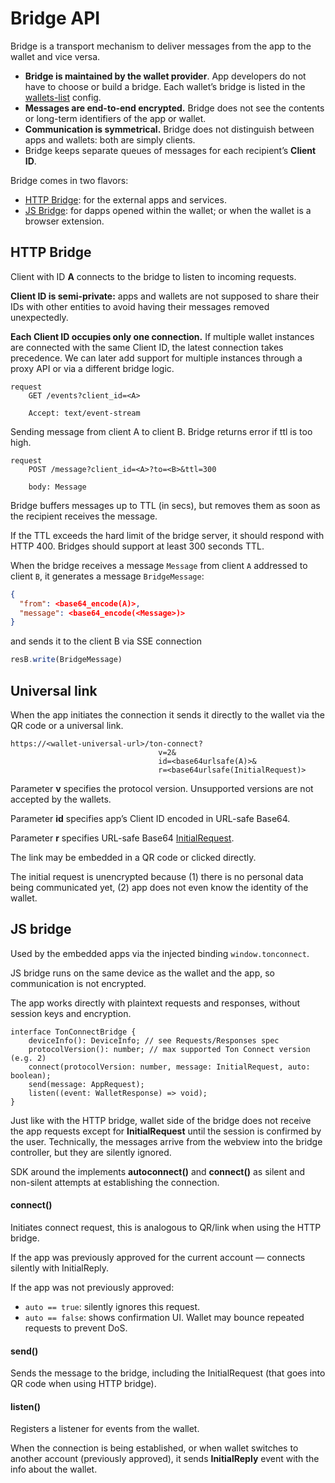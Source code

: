 # Bridge API

Bridge is a transport mechanism to deliver messages from the app to the wallet and vice versa.

* **Bridge is maintained by the wallet provider**. App developers do not have to choose or build a bridge. Each wallet’s bridge is listed in the [wallets-list](https://github.com/ton-connect/wallets-list) config.
* **Messages are end-to-end encrypted.** Bridge does not see the contents or long-term identifiers of the app or wallet.
* **Communication is symmetrical.** Bridge does not distinguish between apps and wallets: both are simply clients.
* Bridge keeps separate queues of messages for each recipient’s **Client ID**.

Bridge comes in two flavors:

- [HTTP Bridge](#http-bridge): for the external apps and services.
- [JS Bridge](#js-bridge): for dapps opened within the wallet; or when the wallet is a browser extension.

## HTTP Bridge

Client with ID **A** connects to the bridge to listen to incoming requests.

**Client ID is semi-private:** apps and wallets are not supposed to share their IDs with other entities to avoid having their messages removed unexpectedly.

**Each Client ID occupies only one connection.** If multiple wallet instances are connected with the same Client ID, the latest connection takes precedence. We can later add support for multiple instances through a proxy API or via a different bridge logic.

```tsx
request
    GET /events?client_id=<A>

    Accept: text/event-stream
```

Sending message from client A to client B. Bridge returns error if ttl is too high.

```tsx
request
    POST /message?client_id=<A>?to=<B>&ttl=300

    body: Message
```

Bridge buffers messages up to TTL (in secs), but removes them as soon as the recipient receives the message.

If the TTL exceeds the hard limit of the bridge server, it should respond with HTTP 400. Bridges should support at least 300 seconds TTL.

When the bridge receives a message `Message` from client `A` addressed to client `B`, it generates a message `BridgeMessage`:

```json
{
  "from": <base64_encode(A)>,
  "message": <base64_encode(<Message>)>
}
```

and sends it to the client B via SSE connection 
```js
resB.write(BridgeMessage)
```


## Universal link

When the app initiates the connection it sends it directly to the wallet via the QR code or a universal link.

```
https://<wallet-universal-url>/ton-connect?
                                 v=2&
                                 id=<base64urlsafe(A)>&
                                 r=<base64urlsafe(InitialRequest)>
```

Parameter **v** specifies the protocol version. Unsupported versions are not accepted by the wallets.

Parameter **id** specifies app’s Client ID encoded in URL-safe Base64.

Parameter **r** specifies URL-safe Base64 [InitialRequest](https://github.com/ton-connect/docs/blob/main/requests-responses.md#initial-request).

The link may be embedded in a QR code or clicked directly.

The initial request is unencrypted because (1) there is no personal data being communicated yet, (2) app does not even know the identity of the wallet.


## JS bridge

Used by the embedded apps via the injected binding `window.tonconnect`.

JS bridge runs on the same device as the wallet and the app, so communication is not encrypted.

The app works directly with plaintext requests and responses, without session keys and encryption.

```tsx
interface TonConnectBridge {
    deviceInfo(): DeviceInfo; // see Requests/Responses spec
    protocolVersion(): number; // max supported Ton Connect version (e.g. 2)
    connect(protocolVersion: number, message: InitialRequest, auto: boolean);
    send(message: AppRequest);
    listen((event: WalletResponse) => void);
}
```

Just like with the HTTP bridge, wallet side of the bridge does not receive the app requests except for **InitialRequest** until the session is confirmed by the user. Technically, the messages arrive from the webview into the bridge controller, but they are silently ignored.

SDK around the implements **autoconnect()** and **connect()** as silent and non-silent attempts at establishing the connection.

#### connect()

Initiates connect request, this is analogous to QR/link when using the HTTP bridge.

If the app was previously approved for the current account — connects silently with InitialReply.

If the app was not previously approved:

- `auto == true`: silently ignores this request.
- `auto == false`: shows confirmation UI. Wallet may bounce repeated requests to prevent DoS.

#### send()

Sends the message to the bridge, including the InitialRequest (that goes into QR code when using HTTP bridge).

#### listen()

Registers a listener for events from the wallet. 

When the connection is being established, or when wallet switches to another account (previously approved), it sends **InitialReply** event with the info about the wallet.
